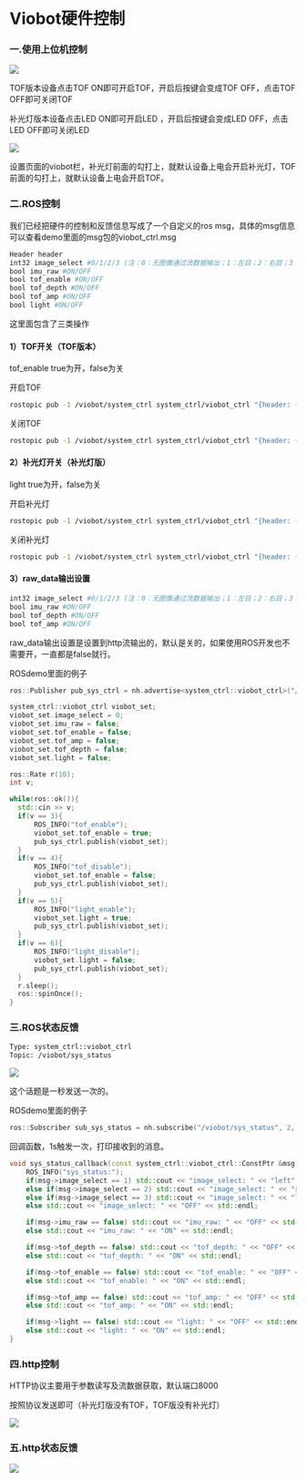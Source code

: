 # Viobot硬件控制

### 一.使用上位机控制

![](image/image_pywunBUYTV.png)

&#x20;TOF版本设备点击TOF ON即可开启TOF，开启后按键会变成TOF OFF，点击TOF OFF即可关闭TOF

&#x20;补光灯版本设备点击LED ON即可开启LED ，开启后按键会变成LED OFF，点击LED OFF即可关闭LED&#x20;

![](image/image_vtoIe3YEj-.png)

设置页面的viobot栏，补光灯前面的勾打上，就默认设备上电会开启补光灯，TOF前面的勾打上，就默认设备上电会开启TOF。

### 二.ROS控制

我们已经把硬件的控制和反馈信息写成了一个自定义的ros msg，具体的msg信息可以查看demo里面的msg包的viobot\_ctrl.msg

```bash
Header header
int32 image_select #0/1/2/3 (注：0：无图像通过流数据输出；1：左目；2：右目；3：双目图像通过流数据输出)
bool imu_raw #ON/OFF
bool tof_enable #ON/OFF
bool tof_depth #ON/OFF
bool tof_amp #ON/OFF
bool light #ON/OFF
```

这里面包含了三类操作

#### 1）TOF开关（TOF版本）

tof\_enable  true为开，false为关

开启TOF

```bash
rostopic pub -1 /viobot/system_ctrl system_ctrl/viobot_ctrl "{header: {seq: 0, stamp: {secs: 0, nsecs: 0}, frame_id: ''}, image_select: 0, imu_raw: false, tof_enable: true, tof_depth: false, tof_amp: false, light: false}"

```

关闭TOF

```bash
rostopic pub -1 /viobot/system_ctrl system_ctrl/viobot_ctrl "{header: {seq: 0, stamp: {secs: 0, nsecs: 0}, frame_id: ''}, image_select: 0, imu_raw: false, tof_enable: false, tof_depth: false, tof_amp: false, light: false}"

```

#### 2）补光灯开关（补光灯版）

light  true为开，false为关

开启补光灯

```bash
rostopic pub -1 /viobot/system_ctrl system_ctrl/viobot_ctrl "{header: {seq: 0, stamp: {secs: 0, nsecs: 0}, frame_id: ''}, image_select: 0, imu_raw: false, tof_enable: false, tof_depth: false, tof_amp: false, light: true}"

```

关闭补光灯

```bash
rostopic pub -1 /viobot/system_ctrl system_ctrl/viobot_ctrl "{header: {seq: 0, stamp: {secs: 0, nsecs: 0}, frame_id: ''}, image_select: 0, imu_raw: false, tof_enable: false, tof_depth: false, tof_amp: false, light: false}"
```

#### 3）raw\_data输出设置

```bash
int32 image_select #0/1/2/3 (注：0：无图像通过流数据输出；1：左目；2：右目；3：双目图像通过流数据输出)
bool imu_raw #ON/OFF
bool tof_depth #ON/OFF
bool tof_amp #ON/OFF

```

raw\_data输出设置是设置到http流输出的，默认是关的，如果使用ROS开发也不需要开，一直都是false就行。

ROSdemo里面的例子

```c++
ros::Publisher pub_sys_ctrl = nh.advertise<system_ctrl::viobot_ctrl>("/viobot/system_ctrl", 2);

system_ctrl::viobot_ctrl viobot_set;
viobot_set.image_select = 0;
viobot_set.imu_raw = false;
viobot_set.tof_enable = false;
viobot_set.tof_amp = false;
viobot_set.tof_depth = false;
viobot_set.light = false;

ros::Rate r(10);
int v;

while(ros::ok()){
  std::cin >> v;
  if(v == 3){
      ROS_INFO("tof_enable");
      viobot_set.tof_enable = true;
      pub_sys_ctrl.publish(viobot_set);
  }
  if(v == 4){
      ROS_INFO("tof_disable");
      viobot_set.tof_enable = false;
      pub_sys_ctrl.publish(viobot_set);
  }
  if(v == 5){
      ROS_INFO("light_enable");
      viobot_set.light = true;
      pub_sys_ctrl.publish(viobot_set);
  }
  if(v == 6){
      ROS_INFO("light_disable");
      viobot_set.light = false;
      pub_sys_ctrl.publish(viobot_set);
  }
  r.sleep();
  ros::spinOnce(); 
}

```

### 三.ROS状态反馈

```bash
Type: system_ctrl::viobot_ctrl
Topic: /viobot/sys_status

```

![](image/image_q-FdLWpD_3.png)

这个话题是一秒发送一次的。

ROSdemo里面的例子

```c++
ros::Subscriber sub_sys_status = nh.subscribe("/viobot/sys_status", 2, sys_status_callback);//注册订阅回调

```

回调函数，1s触发一次，打印接收到的消息。

```c++
void sys_status_callback(const system_ctrl::viobot_ctrl::ConstPtr &msg){
    ROS_INFO("sys_status:");
    if(msg->image_select == 1) std::cout << "image_select: " << "left" << std::endl;
    else if(msg->image_select == 2) std::cout << "image_select: " << "right" << std::endl;
    else if(msg->image_select == 3) std::cout << "image_select: " << "left and right" << std::endl;
    else std::cout << "image_select: " << "OFF" << std::endl;

    if(msg->imu_raw == false) std::cout << "imu_raw: " << "OFF" << std::endl;
    else std::cout << "imu_raw: " << "ON" << std::endl;

    if(msg->tof_depth == false) std::cout << "tof_depth: " << "OFF" << std::endl;
    else std::cout << "tof_depth: " << "ON" << std::endl;

    if(msg->tof_enable == false) std::cout << "tof_enable: " << "OFF" << std::endl;
    else std::cout << "tof_enable: " << "ON" << std::endl;

    if(msg->tof_amp == false) std::cout << "tof_amp: " << "OFF" << std::endl;
    else std::cout << "tof_amp: " << "ON" << std::endl;

    if(msg->light == false) std::cout << "light: " << "OFF" << std::endl;
    else std::cout << "light: " << "ON" << std::endl;
}
```

### 四.http控制

HTTP协议主要用于参数读写及流数据获取，默认端口8000

按照协议发送即可（补光灯版没有TOF，TOF版没有补光灯）

![](image/image_WKQEuUKH5Y.png)

### 五.http状态反馈

![](image/image_5ZCBA6S9fY.png)
